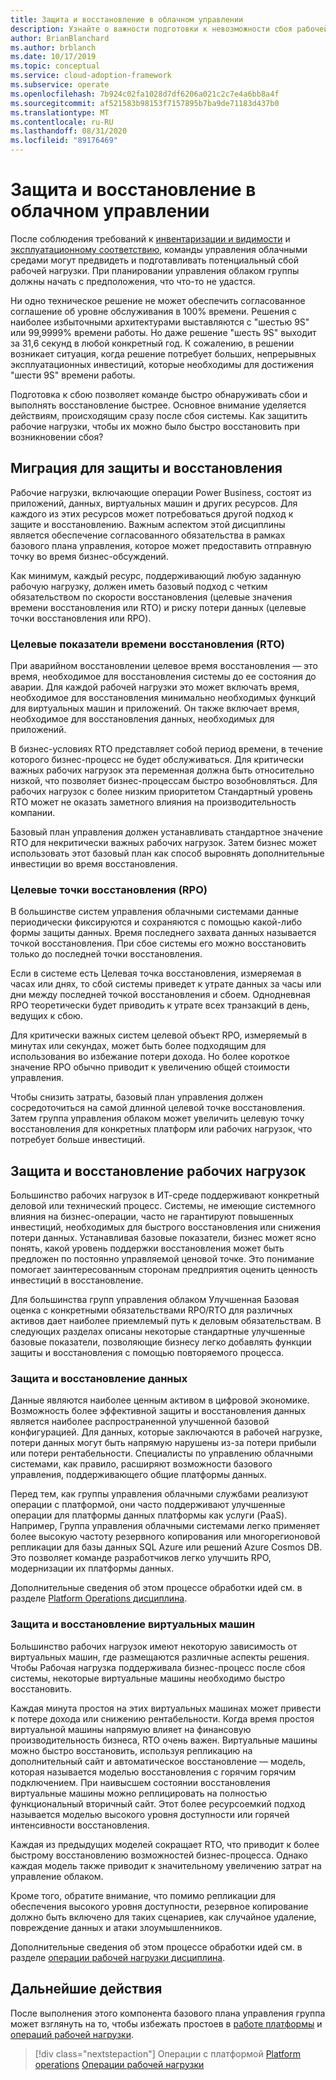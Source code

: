 ```yaml
---
title: Защита и восстановление в облачном управлении
description: Узнайте о важности подготовки к невозможности сбоя рабочей нагрузки. Эта подготовка позволяет команде выявлять сбои быстрее и быстро восстанавливаться.
author: BrianBlanchard
ms.author: brblanch
ms.date: 10/17/2019
ms.topic: conceptual
ms.service: cloud-adoption-framework
ms.subservice: operate
ms.openlocfilehash: 7b924c02fa1028d7df6206a021c2c7e4a6bb8a4f
ms.sourcegitcommit: af521583b98153f7157895b7ba9de71183d437b0
ms.translationtype: MT
ms.contentlocale: ru-RU
ms.lasthandoff: 08/31/2020
ms.locfileid: "89176469"
---
```

# <a name="protect-and-recover-in-cloud-management"></a>Защита и восстановление в облачном управлении

После соблюдения требований к [инвентаризации и видимости](./inventory.md) и [эксплуатационному соответствию](./operational-compliance.md), команды управления облачными средами могут предвидеть и подготавливать потенциальный сбой рабочей нагрузки. При планировании управления облаком группы должны начать с предположения, что что-то не удастся.

Ни одно техническое решение не может обеспечить согласованное соглашение об уровне обслуживания в 100% времени. Решения с наиболее избыточными архитектурами выставляются с "шестью 9S" или 99,9999% времени работы. Но даже решение "шесть 9S" выходит за 31,6 секунд в любой конкретный год. К сожалению, в решении возникает ситуация, когда решение потребует больших, непрерывных эксплуатационных инвестиций, которые необходимы для достижения "шести 9S" времени работы.

Подготовка к сбою позволяет команде быстро обнаруживать сбои и выполнять восстановление быстрее. Основное внимание уделяется действиям, происходящим сразу после сбоя системы. Как защитить рабочие нагрузки, чтобы их можно было быстро восстановить при возникновении сбоя?

## <a name="translate-protection-and-recovery-conversations"></a>Миграция для защиты и восстановления

Рабочие нагрузки, включающие операции Power Business, состоят из приложений, данных, виртуальных машин и других ресурсов. Для каждого из этих ресурсов может потребоваться другой подход к защите и восстановлению. Важным аспектом этой дисциплины является обеспечение согласованного обязательства в рамках базового плана управления, которое может предоставить отправную точку во время бизнес-обсуждений.

Как минимум, каждый ресурс, поддерживающий любую заданную рабочую нагрузку, должен иметь базовый подход с четким обязательством по скорости восстановления (целевые значения времени восстановления или RTO) и риску потери данных (целевые точки восстановления или RPO).

### <a name="recovery-time-objectives-rto"></a>Целевые показатели времени восстановления (RTO)

При аварийном восстановлении целевое время восстановления — это время, необходимое для восстановления системы до ее состояния до аварии. Для каждой рабочей нагрузки это может включать время, необходимое для восстановления минимально необходимых функций для виртуальных машин и приложений. Он также включает время, необходимое для восстановления данных, необходимых для приложений.

В бизнес-условиях RTO представляет собой период времени, в течение которого бизнес-процесс не будет обслуживаться. Для критически важных рабочих нагрузок эта переменная должна быть относительно низкой, что позволяет бизнес-процессам быстро возобновляться. Для рабочих нагрузок с более низким приоритетом Стандартный уровень RTO может не оказать заметного влияния на производительность компании.

Базовый план управления должен устанавливать стандартное значение RTO для некритически важных рабочих нагрузок. Затем бизнес может использовать этот базовый план как способ выровнять дополнительные инвестиции во время восстановления.

### <a name="recovery-point-objectives-rpo"></a>Целевые точки восстановления (RPO)

В большинстве систем управления облачными системами данные периодически фиксируются и сохраняются с помощью какой-либо формы защиты данных. Время последнего захвата данных называется точкой восстановления. При сбое системы его можно восстановить только до последней точки восстановления.

Если в системе есть Целевая точка восстановления, измеряемая в часах или днях, то сбой системы приведет к утрате данных за часы или дни между последней точкой восстановления и сбоем. Однодневная RPO теоретически будет приводить к утрате всех транзакций в день, ведущих к сбою.

Для критически важных систем целевой объект RPO, измеряемый в минутах или секундах, может быть более подходящим для использования во избежание потери дохода. Но более короткое значение RPO обычно приводит к увеличению общей стоимости управления.

Чтобы снизить затраты, базовый план управления должен сосредоточиться на самой длинной целевой точке восстановления. Затем группа управления облаком может увеличить целевую точку восстановления для конкретных платформ или рабочих нагрузок, что потребует больше инвестиций.

## <a name="protect-and-recover-workloads"></a>Защита и восстановление рабочих нагрузок

Большинство рабочих нагрузок в ИТ-среде поддерживают конкретный деловой или технический процесс. Системы, не имеющие системного влияния на бизнес-операции, часто не гарантируют повышенных инвестиций, необходимых для быстрого восстановления или снижения потери данных. Устанавливая базовые показатели, бизнес может ясно понять, какой уровень поддержки восстановления может быть предложен по постоянно управляемой ценовой точке. Это понимание помогает заинтересованным сторонам предприятия оценить ценность инвестиций в восстановление.

Для большинства групп управления облаком Улучшенная Базовая оценка с конкретными обязательствами RPO/RTO для различных активов дает наиболее приемлемый путь к деловым обязательствам. В следующих разделах описаны некоторые стандартные улучшенные базовые показатели, позволяющие бизнесу легко добавлять функции защиты и восстановления с помощью повторяемого процесса.

### <a name="protect-and-recover-data"></a>Защита и восстановление данных

Данные являются наиболее ценным активом в цифровой экономике. Возможность более эффективной защиты и восстановления данных является наиболее распространенной улучшенной базовой конфигурацией. Для данных, которые заключаются в рабочей нагрузке, потери данных могут быть напрямую нарушены из-за потери прибыли или потери рентабельности. Специалисты по управлению облачными системами, как правило, расширяют возможности базового управления, поддерживающего общие платформы данных.

Перед тем, как группы управления облачными службами реализуют операции с платформой, они часто поддерживают улучшенные операции для платформы данных платформы как услуги (PaaS). Например, Группа управления облачными системами легко применяет более высокую частоту резервного копирования или многорегионовой репликации для базы данных SQL Azure или решений Azure Cosmos DB. Это позволяет команде разработчиков легко улучшить RPO, модернизации их платформы данных.

Дополнительные сведения об этом процессе обработки идей см. в разделе [Platform Operations дисциплина](./platform.md).

### <a name="protect-and-recover-vms"></a>Защита и восстановление виртуальных машин

Большинство рабочих нагрузок имеют некоторую зависимость от виртуальных машин, где размещаются различные аспекты решения. Чтобы Рабочая нагрузка поддерживала бизнес-процесс после сбоя системы, некоторые виртуальные машины необходимо быстро восстановить.

Каждая минута простоя на этих виртуальных машинах может привести к потере дохода или снижению рентабельности. Когда время простоя виртуальной машины напрямую влияет на финансовую производительность бизнеса, RTO очень важен. Виртуальные машины можно быстро восстановить, используя репликацию на дополнительный сайт и автоматическое восстановление — модель, которая называется моделью восстановления с горячим горячим подключением. При наивысшем состоянии восстановления виртуальные машины можно реплицировать на полностью функциональный вторичный сайт. Этот более ресурсоемкий подход называется моделью высокого уровня доступности или горячей интенсивности восстановления.

Каждая из предыдущих моделей сокращает RTO, что приводит к более быстрому восстановлению возможностей бизнес-процесса. Однако каждая модель также приводит к значительному увеличению затрат на управление облаком.

Кроме того, обратите внимание, что помимо репликации для обеспечения высокого уровня доступности, резервное копирование должно быть включено для таких сценариев, как случайное удаление, повреждение данных и атаки злоумышленников.

Дополнительные сведения об этом процессе обработки идей см. в разделе [операции рабочей нагрузки дисциплина](./workload.md).

## <a name="next-steps"></a>Дальнейшие действия

После выполнения этого компонента базового плана управления группа может взглянуть на то, чтобы избежать простоев в [работе платформы](./platform.md) и [операций рабочей нагрузки](./workload.md).

> [!div class="nextstepaction"]
> Операции с платформой [Platform operations](./platform.md) 
>  [Операции рабочей нагрузки](./workload.md)
